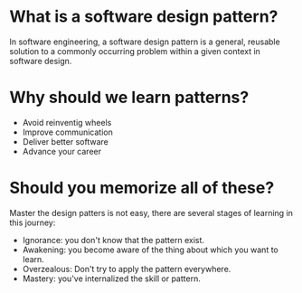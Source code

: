 
# What is a software design pattern?
In software engineering, a software design pattern is a general, reusable solution to a commonly occurring problem within a given context in software design. 

# Why should we learn patterns?

- Avoid reinventig wheels
- Improve communication
- Deliver better software
- Advance your career

 
# Should you memorize all of these?
Master the design patters is not easy, there are several stages of learning in this journey:

- Ignorance: you don't know that the pattern exist. 
- Awakening: you become aware of the thing about which you want to learn.
- Overzealous: Don't try to apply the pattern everywhere.
- Mastery: you've internalized the skill or pattern.


